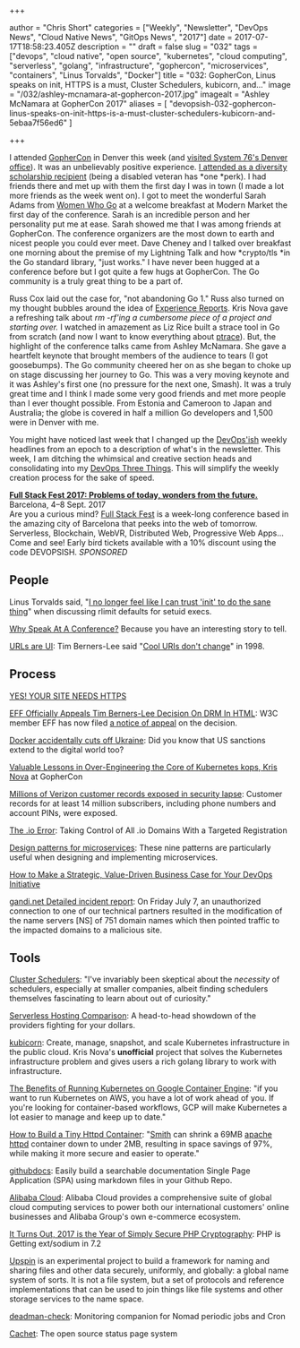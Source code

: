 +++

author = "Chris Short"
categories = ["Weekly", "Newsletter", "DevOps News", "Cloud Native News", "GitOps News", "2017"]
date = 2017-07-17T18:58:23.405Z
description = ""
draft = false
slug = "032"
tags = ["devops", "cloud native", "open source", "kubernetes", "cloud computing", "serverless", "golang", "infrastructure", "gophercon", "microservices", "containers", "Linus Torvalds", "Docker"]
title = "032: GopherCon, Linus speaks on init, HTTPS is a must, Cluster Schedulers, kubicorn, and..."
image = "/032/ashley-mcnamara-at-gophercon-2017.jpg"
imagealt = "Ashley McNamara at GopherCon 2017"
aliases = [
    "devopsish-032-gophercon-linus-speaks-on-init-https-is-a-must-cluster-schedulers-kubicorn-and-5ebaa7f56ed6"
]

+++

I attended [GopherCon](https://gophercon.com/) in Denver this week (and [visited System 76's Denver office](https://twitter.com/system76/status/885951487284621312)). It was an unbelievably positive experience. [I attended as a diversity scholarship recipient](https://medium.com/@GolangBridge/welcome-to-our-gophercon-2017-diversity-scholarship-winners-afcced449ba2) (being a disabled veteran has *one *perk). I had friends there and met up with them the first day I was in town (I made a lot more friends as the week went on). I got to meet the wonderful Sarah Adams from [Women Who Go](http://www.womenwhogo.org/) at a welcome breakfast at Modern Market the first day of the conference. Sarah is an incredible person and her personality put me at ease. Sarah showed me that I was among friends at GopherCon. The conference organizers are the most down to earth and nicest people you could ever meet. Dave Cheney and I talked over breakfast one morning about the premise of my Lightning Talk and how *crypto/tls *in the Go standard library, "just works." I have never been hugged at a conference before but I got quite a few hugs at GopherCon. The Go community is a truly great thing to be a part of.

Russ Cox laid out the case for, "not abandoning Go 1." Russ also turned on my thought bubbles around the idea of [Experience Reports](https://github.com/golang/go/wiki/ExperienceReports). Kris Nova gave a refreshing talk about *rm -rf'*ing* *a cumbersome piece of a project and starting over*.* I watched in amazement as Liz Rice built a strace tool in Go from scratch (and now I want to know everything about [ptrace](http://man7.org/linux/man-pages/man2/ptrace.2.html)). But, the highlight of the conference talks came from Ashley McNamara. She gave a heartfelt keynote that brought members of the audience to tears (I got goosebumps). The Go community cheered her on as she began to choke up on stage discussing her journey to Go. This was a very moving keynote and it was Ashley's first one (no pressure for the next one, Smash). It was a truly great time and I think I made some very good friends and met more people than I ever thought possible. From Estonia and Cameroon to Japan and Australia; the globe is covered in half a million Go developers and 1,500 were in Denver with me.

You might have noticed last week that I changed up the [DevOps'ish](https://devopsish.com/) weekly headlines from an epoch to a description of what's in the newsletter. This week, I am ditching the whimsical and creative section heads and consolidating into my [DevOps Three Things](https://speakerdeck.com/chrisshort/a-night-of-devops?slide=21). This will simplify the weekly creation process for the sake of speed.

[**Full Stack Fest 2017: Problems of today, wonders from the future.**](https://2017.fullstackfest.com)  
Barcelona, 4–8 Sept. 2017  
Are you a curious mind? [Full Stack Fest](https://2017.fullstackfest.com) is a week-long conference based in the amazing city of Barcelona that peeks into the web of tomorrow. Serverless, Blockchain, WebVR, Distributed Web, Progressive Web Apps... Come and see! Early bird tickets available with a 10% discount using the code DEVOPSISH. *SPONSORED*

## People

Linus Torvalds said, "[I no longer feel like I can trust 'init' to do the sane thing](https://lkml.org/lkml/2017/7/6/577)" when discussing rlimit defaults for setuid execs.

[Why Speak At A Conference?](https://itrevolution.com/why-speak-at-a-conference/) Because you have an interesting story to tell.

[URLs are UI](https://www.hanselman.com/blog/URLsAreUI.aspx): Tim Berners-Lee said "[Cool URIs don't change](https://www.w3.org/Provider/Style/URI)" in 1998.

## Process

[YES! YOUR SITE NEEDS HTTPS](https://doesmysiteneedhttps.com/)

[EFF Officially Appeals Tim Berners-Lee Decision On DRM In HTML](https://www.techdirt.com/articles/20170712/10262037770/eff-officially-appeals-tim-berners-lee-decision-drm-html.shtml): W3C member EFF has now filed [a notice of appeal](https://www.eff.org/deeplinks/2017/07/notice-w3c-effs-appeal-directors-decision-eme) on the decision.

[Docker accidentally cuts off Ukraine](https://www.theregister.co.uk/2017/07/13/docker_accidentally_cuts_off_ukraine/): Did you know that US sanctions extend to the digital world too?

[Valuable Lessons in Over-Engineering the Core of Kubernetes kops, Kris Nova](https://about.sourcegraph.com/go/valuable-lessons-in-over-engineering-the-core-of-kubernetes-kops) at GopherCon

[Millions of Verizon customer records exposed in security lapse](http://www.zdnet.com/article/millions-verizon-customer-records-israeli-data/): Customer records for at least 14 million subscribers, including phone numbers and account PINs, were exposed.

[The .io Error](https://thehackerblog.com/the-io-error-taking-control-of-all-io-domains-with-a-targeted-registration/): Taking Control of All .io Domains With a Targeted Registration

[Design patterns for microservices](https://azure.microsoft.com/en-us/blog/design-patterns-for-microservices/): These nine patterns are particularly useful when designing and implementing microservices.

[How to Make a Strategic, Value-Driven Business Case for Your DevOps Initiative](https://www.contino.io/insights/how-to-make-a-strategic-value-driven-business-case-for-your-devops-initiative)

[gandi.net Detailed incident report](https://news.gandi.net/en/2017/07/detailed-incident-report/): On Friday July 7, an unauthorized connection to one of our technical partners resulted in the modification of the name servers [NS] of 751 domain names which then pointed traffic to the impacted domains to a malicious site.

## Tools

[Cluster Schedulers](https://medium.com/@cindysridharan/schedulers-kubernetes-and-nomad-b0f2e14a896): "I've invariably been skeptical about the *necessity* of schedulers, especially at smaller companies, albeit finding schedulers themselves fascinating to learn about out of curiosity."

[Serverless Hosting Comparison](https://headmelted.com/serverless-showdown-4a771ca561d2): A head-to-head showdown of the providers fighting for your dollars.

[kubicorn](https://github.com/kris-nova/kubicorn): Create, manage, snapshot, and scale Kubernetes infrastructure in the public cloud. Kris Nova's **unofficial** project that solves the Kubernetes infrastructure problem and gives users a rich golang library to work with infrastructure.

[The Benefits of Running Kubernetes on Google Container Engine](https://www.reactiveops.com/blog/benefits-of-running-kubernetes-on-google-container-engine/): "if you want to run Kubernetes on AWS, you have a lot of work ahead of you. If you're looking for container-based workflows, GCP will make Kubernetes a lot easier to manage and keep up to date."

[How to Build a Tiny Httpd Container](https://hackernoon.com/how-to-build-a-tiny-httpd-container-ae622c37db39): "[Smith](https://github.com/oracle/smith) can shrink a 69MB [apache httpd](https://httpd.apache.org/) container down to under 2MB, resulting in space savings of 97%, while making it more secure and easier to operate."

[githubdocs](https://www.npmjs.com/package/githubdocs): Easily build a searchable documentation Single Page Application (SPA) using markdown files in your Github Repo.

[Alibaba Cloud](https://www.alibabacloud.com/): Alibaba Cloud provides a comprehensive suite of global cloud computing services to power both our international customers' online businesses and Alibaba Group's own e-commerce ecosystem.

[It Turns Out, 2017 is the Year of Simply Secure PHP Cryptography](https://paragonie.com/blog/2017/07/it-turns-out-2017-is-year-simply-secure-php-cryptography): PHP is Getting ext/sodium in 7.2

[Upspin](https://upspin.io/) is an experimental project to build a framework for naming and sharing files and other data securely, uniformly, and globally: a global name system of sorts. It is not a file system, but a set of protocols and reference implementations that can be used to join things like file systems and other storage services to the name space.

[deadman-check](https://github.com/sepulworld/deadman-check): Monitoring companion for Nomad periodic jobs and Cron

[Cachet](https://cachethq.io/): The open source status page system
